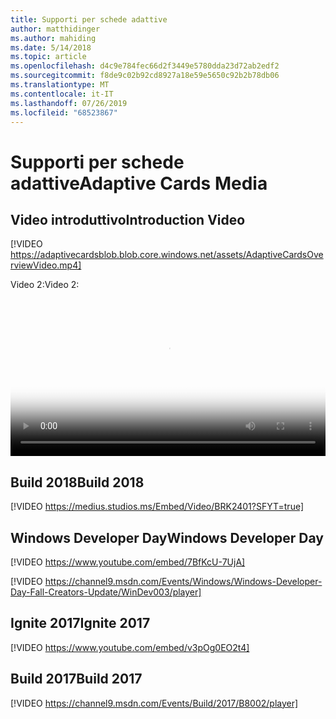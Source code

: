 ```yaml
---
title: Supporti per schede adattive
author: matthidinger
ms.author: mahiding
ms.date: 5/14/2018
ms.topic: article
ms.openlocfilehash: d4c9e784fec66d2f3449e5780dda23d72ab2edf2
ms.sourcegitcommit: f8de9c02b92cd8927a18e59e5650c92b2b78db06
ms.translationtype: MT
ms.contentlocale: it-IT
ms.lasthandoff: 07/26/2019
ms.locfileid: "68523867"
---
```

# <a name="adaptive-cards-media"></a><span data-ttu-id="df978-102">Supporti per schede adattive</span><span class="sxs-lookup"><span data-stu-id="df978-102">Adaptive Cards Media</span></span>


## <a name="introduction-video"></a><span data-ttu-id="df978-103">Video introduttivo</span><span class="sxs-lookup"><span data-stu-id="df978-103">Introduction Video</span></span>

[!VIDEO https://adaptivecardsblob.blob.core.windows.net/assets/AdaptiveCardsOverviewVideo.mp4]

<span data-ttu-id="df978-104">Video 2:</span><span class="sxs-lookup"><span data-stu-id="df978-104">Video 2:</span></span>

<video controls width="100%" poster="../content/videoposter.png">
    <source src="https://adaptivecardsblob.blob.core.windows.net/assets/AdaptiveCardsOverviewVideo.mp4" type="video/mp4">
</video>

## <a name="build-2018"></a><span data-ttu-id="df978-105">Build 2018</span><span class="sxs-lookup"><span data-stu-id="df978-105">Build 2018</span></span>

[!VIDEO https://medius.studios.ms/Embed/Video/BRK2401?SFYT=true]

## <a name="windows-developer-day"></a><span data-ttu-id="df978-106">Windows Developer Day</span><span class="sxs-lookup"><span data-stu-id="df978-106">Windows Developer Day</span></span>

[!VIDEO https://www.youtube.com/embed/7BfKcU-7UjA]

[!VIDEO https://channel9.msdn.com/Events/Windows/Windows-Developer-Day-Fall-Creators-Update/WinDev003/player]

## <a name="ignite-2017"></a><span data-ttu-id="df978-107">Ignite 2017</span><span class="sxs-lookup"><span data-stu-id="df978-107">Ignite 2017</span></span>

[!VIDEO https://www.youtube.com/embed/v3pOg0EO2t4]

## <a name="build-2017"></a><span data-ttu-id="df978-108">Build 2017</span><span class="sxs-lookup"><span data-stu-id="df978-108">Build 2017</span></span> 

[!VIDEO https://channel9.msdn.com/Events/Build/2017/B8002/player]

